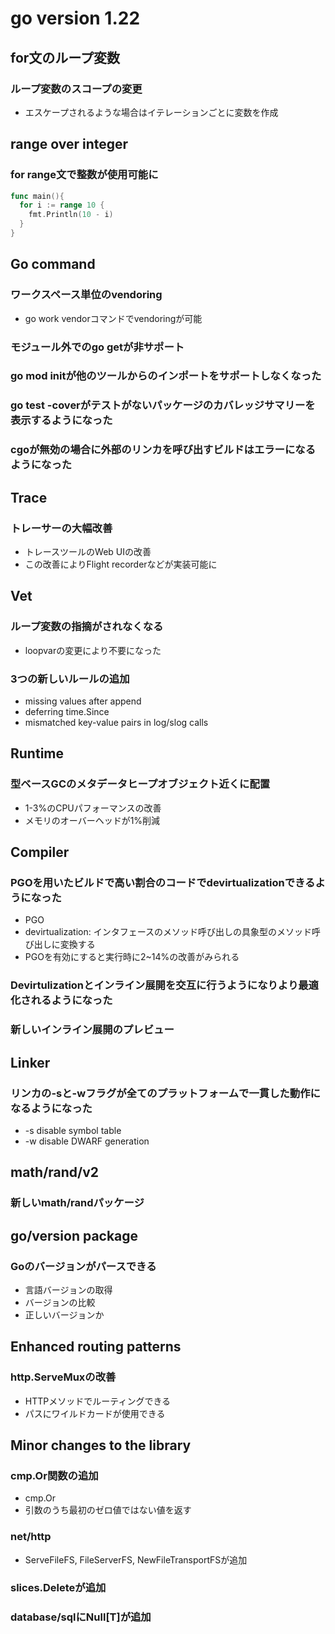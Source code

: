 # go version 1.22

## for文のループ変数
### ループ変数のスコープの変更
- エスケープされるような場合はイテレーションごとに変数を作成

## range over integer
### for range文で整数が使用可能に
```go
func main(){
  for i := range 10 {
    fmt.Println(10 - i)
  }
}
```

## Go command
### ワークスペース単位のvendoring
- go work vendorコマンドでvendoringが可能
### モジュール外でのgo getが非サポート
### go mod initが他のツールからのインポートをサポートしなくなった
### go test -coverがテストがないパッケージのカバレッジサマリーを表示するようになった
### cgoが無効の場合に外部のリンカを呼び出すビルドはエラーになるようになった

## Trace
### トレーサーの大幅改善
- トレースツールのWeb UIの改善
- この改善によりFlight recorderなどが実装可能に

## Vet
### ループ変数の指摘がされなくなる
- loopvarの変更により不要になった
### 3つの新しいルールの追加
- missing values after append
- deferring time.Since
- mismatched key-value pairs in log/slog calls

## Runtime
### 型ベースGCのメタデータヒープオブジェクト近くに配置
- 1-3%のCPUパフォーマンスの改善
- メモリのオーバーヘッドが1%削減

## Compiler
### PGOを用いたビルドで高い割合のコードでdevirtualizationできるようになった
- PGO
- devirtualization: インタフェースのメソッド呼び出しの具象型のメソッド呼び出しに変換する
- PGOを有効にすると実行時に2~14%の改善がみられる
### Devirtulizationとインライン展開を交互に行うようになりより最適化されるようになった
### 新しいインライン展開のプレビュー

## Linker
### リンカの-sと-wフラグが全てのプラットフォームで一貫した動作になるようになった
- -s disable symbol table
- -w disable DWARF generation

## math/rand/v2
### 新しいmath/randパッケージ

## go/version package
### Goのバージョンがパースできる
- 言語バージョンの取得
- バージョンの比較
- 正しいバージョンか

## Enhanced routing patterns
### http.ServeMuxの改善
- HTTPメソッドでルーティングできる
- パスにワイルドカードが使用できる

## Minor changes to the library
### cmp.Or関数の追加
- cmp.Or
- 引数のうち最初のゼロ値ではない値を返す
### net/http
- ServeFileFS, FileServerFS, NewFileTransportFSが追加
### slices.Deleteが追加
### database/sqlにNull[T]が追加

